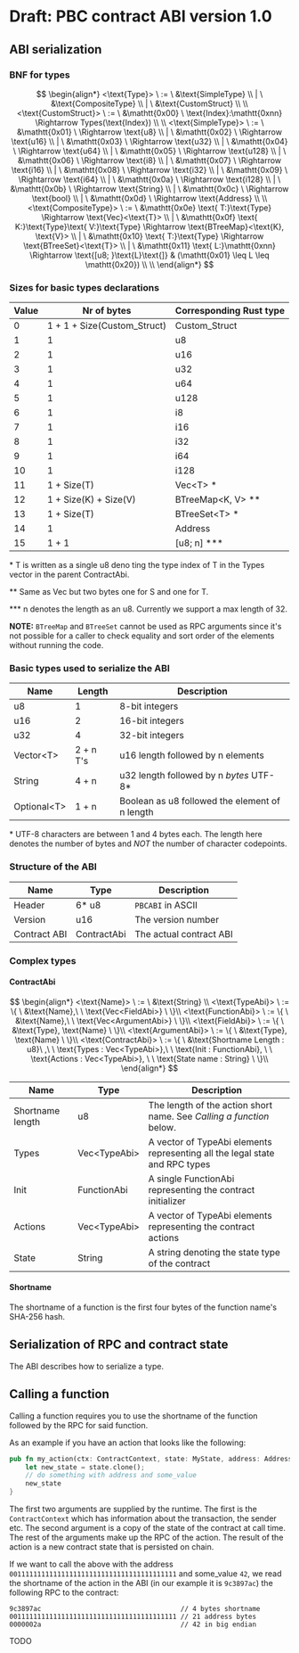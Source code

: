 # Draft: PBC contract ABI version 1.0

## ABI serialization

### BNF for types
$$
\begin{align*}
<\text{Type}> \ := \ &\text{SimpleType} \\
| \ &\text{CompositeType} \\
| \ &\text{CustomStruct} \\
\\
<\text{CustomStruct}> \ := \ &\mathtt{0x00} \ \text{Index}:\mathtt{0xnn} \Rightarrow Types(\text{Index}) \\
\\
<\text{SimpleType}> \ := \ &\mathtt{0x01} \ \Rightarrow \text{u8} \\
| \ &\mathtt{0x02} \ \Rightarrow \text{u16} \\
| \ &\mathtt{0x03} \ \Rightarrow \text{u32} \\
| \ &\mathtt{0x04} \ \Rightarrow \text{u64} \\
| \ &\mathtt{0x05} \ \Rightarrow \text{u128} \\
| \ &\mathtt{0x06} \ \Rightarrow \text{i8} \\
| \ &\mathtt{0x07} \ \Rightarrow \text{i16} \\
| \ &\mathtt{0x08} \ \Rightarrow \text{i32} \\
| \ &\mathtt{0x09} \ \Rightarrow \text{i64} \\
| \ &\mathtt{0x0a} \ \Rightarrow \text{i128} \\
| \ &\mathtt{0x0b} \ \Rightarrow \text{String} \\
| \ &\mathtt{0x0c} \ \Rightarrow \text{bool} \\
| \ &\mathtt{0x0d} \ \Rightarrow \text{Address} \\
\\
<\text{CompositeType}> \ := \ &\mathtt{0x0e} \text{ T:}\text{Type} \Rightarrow \text{Vec}<\text{T}> \\
| \ &\mathtt{0x0f} \text{ K:}\text{Type}\text{ V:}\text{Type} \Rightarrow \text{BTreeMap}<\text{K}, \text{V}> \\
| \ &\mathtt{0x10} \text{ T:}\text{Type} \Rightarrow \text{BTreeSet}<\text{T}> \\
| \ &\mathtt{0x11} \text{ L:}\mathtt{0xnn} \Rightarrow \text{[u8; }\text{L}\text{]} & (\mathtt{0x01} \leq L \leq \mathtt{0x20}) \\
\\
\end{align*}
$$

### Sizes for basic types declarations

| Value | Nr of bytes  | Corresponding Rust type
|---|---|---| 
| 0     | 1 + 1 + Size(Custom_Struct) | Custom_Struct
| 1     | 1                  | u8
| 2     | 1                  | u16
| 3     | 1                  | u32
| 4     | 1                  | u64
| 5     | 1                 | u128
| 6     | 1                  | i8
| 7     | 1                  | i16
| 8     | 1                  | i32
| 9     | 1                  | i64
| 10    | 1                 | i128
| 11    | 1 + Size(T)         | Vec<T\> \*
| 12    | 1 + Size(K) + Size(V) | BTreeMap<K, V\> \*\*
| 13    | 1 + Size(T)         | BTreeSet<T\> \*
| 14    | 1                 | Address
| 15    | 1 + 1             | \[u8; n\] \*\*\*

\* T is written as a single u8 deno ting the type index of T in the Types vector in the parent
ContractAbi.

\*\* Same as Vec but two bytes one for S and one for T.

\*\*\* n denotes the length as an u8. Currently we support a max length of 32.

**NOTE:** `BTreeMap` and `BTreeSet` cannot be used as RPC arguments since it's not possible for a
caller to check equality and sort order of the elements without running the code.

### Basic types used to serialize the ABI

| Name | Length | Description |
|---|---|---|
| u8             | 1         |  8-bit integers
| u16            | 2         | 16-bit integers
| u32            | 4         | 32-bit integers
| Vector<T\>     | 2 + n T's | u16 length followed by n elements
| String         | 4 + n     | u32 length followed by n *bytes* UTF-8\*
| Optional<T\>   | 1 + n     | Boolean as u8 followed the element of n length

\* UTF-8 characters are between 1 and 4 bytes each. The length here denotes the number of bytes and
*NOT* the number of character codepoints.

### Structure of the ABI

| Name         | Type        | Description |
|---|---|---|
| Header       | 6* u8       | `PBCABI` in ASCII
| Version      | u16         | The version number
| Contract ABI | ContractAbi | The actual contract ABI

### Complex types

#### ContractAbi

$$
\begin{align*}
<\text{Name}> \ := \ &\text{String} \\
<\text{TypeAbi}> \ := \{ \ &\text{Name},\ \ \text{Vec<FieldAbi>}  \ \}\\
<\text{FunctionAbi}> \ := \{ \ &\text{Name},\ \ \text{Vec<ArgumentAbi>}  \ \}\\
<\text{FieldAbi}> \ := \{ \ &\text{Type}, \text{Name} \ \}\\
<\text{ArgumentAbi}> \ := \{ \ &\text{Type}, \text{Name} \ \}\\
<\text{ContractAbi}> \ := \{ \ &\text{Shortname Length : u8}\ ,\ \ \text{Types : Vec<TypeAbi>},\ \ \text{Init : FunctionAbi}, \ \ \text{Actions : Vec<TypeAbi>}, \ \ \text{State name : String}  \ \}\\
\end{align*}
$$


| Name | Type | Description |
|---|---|---|
| Shortname length | u8           | The length of the action short name. See *Calling a function* below.
| Types            | Vec<TypeAbi\> | A vector of TypeAbi elements representing all the legal state and RPC types
| Init             | FunctionAbi  | A single FunctionAbi representing the contract initializer
| Actions          | Vec<TypeAbi\> | A vector of TypeAbi elements representing the contract actions
| State            | String       | A string denoting the state type of the contract


#### Shortname

The shortname of a function is the first four bytes of the function name's SHA-256 hash.

## Serialization of RPC and contract state

The ABI describes how to serialize a type.

## Calling a function

Calling a function requires you to use the shortname of the function followed by the RPC for said
function.

As an example if you have an action that looks like the following:

````rust
pub fn my_action(ctx: ContractContext, state: MyState, address: Address, some_value: u32) -> MyState {
    let new_state = state.clone();
    // do something with address and some_value
    new_state
}
````

The first two arguments are supplied by the runtime. The first is the `ContractContext` which has
information about the transaction, the sender etc. The second argument is a copy of the state of the
contract at call time. The rest of the arguments make up the RPC of the action. The result of the
action is a new contract state that is persisted on chain.

If we want to call the above with the address  `001111111111111111111111111111111111111111` and
some_value `42`, we read the shortname of the action in the ABI (in our example it is `9c3897ac`)
the following RPC to the contract:

```
9c3897ac                                   // 4 bytes shortname
001111111111111111111111111111111111111111 // 21 address bytes
0000002a                                   // 42 in big endian
```

TODO
